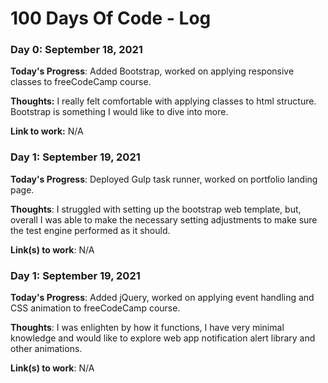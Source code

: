# 100 Days Of Code - Log

### Day 0: September 18, 2021


**Today's Progress**: Added Bootstrap, worked on applying responsive classes to freeCodeCamp course.

**Thoughts:** I really felt comfortable with applying classes to html structure. Bootstrap is something I would like to dive into more.

**Link to work:** N/A

### Day 1: September 19, 2021


**Today's Progress**: Deployed Gulp task runner, worked on portfolio landing page.

**Thoughts**: I struggled with setting up the bootstrap web template, but, overall I was able to make the necessary setting adjustments to make sure the test engine performed as it should.

**Link(s) to work**: N/A

### Day 1: September 19, 2021


**Today's Progress**: Added jQuery, worked on applying event handling and CSS animation to freeCodeCamp course.

**Thoughts**: I was enlighten by how it functions, I have very minimal knowledge and would like to explore web app notification alert library and other animations.

**Link(s) to work**: N/A


<!-- ### Day 1: June 27, Monday

**Today's Progress**: I've gone through many exercises on FreeCodeCamp.

**Thoughts** I've recently started coding, and it's a great feeling when I finally solve an algorithm challenge after a lot of attempts and hours spent.

**Link(s) to work**
1. [Find the Longest Word in a String](https://www.freecodecamp.com/challenges/find-the-longest-word-in-a-string)
2. [Title Case a Sentence](https://www.freecodecamp.com/challenges/title-case-a-sentence) -->
